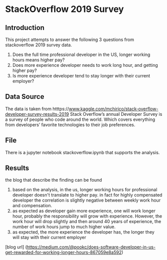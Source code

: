 # StackOverflow 2019 Survey

## Introduction

This project attempts to answer the following 3 questions from stackoverflow 2019 survey data.
1. Does the full time professional developer in the US, longer working hours means higher pay?
2. Does more experience developer needs to work long hour, and getting higher pay?
3. Is more experience developer tend to stay longer with their current employer?

## Data Source

The data is taken from htttps://www.kaggle.com/mchirico/stack-overflow-developer-survey-results-2019
Stack Overflow’s annual Developer Survey is a survey of people who code around the world. Which covers everything from developers’ favorite technologies to their job preferences.

## File 

There is a jupyter notebook stackoverflow.ipynb that supports the analysis.

## Results

the blog that describe the finding can be found 

1. based on the analysis, in the us, longer working hours for professional developer doesn't translate to higher pay. in fact for highly compensated developer the correlation is slightly negative between weekly work hour and compensation.
2. as expected as developer gain more experience, one will work longer hour, probably the responsibility will grow with experience. However, the work hour will
   drop slightly and then around 40 years of experience, the number of work hours jump to much higher value.
3. as expected, the more experience the developer has, the longer they will stay with their current employer

[blog url] (https://medium.com/@pookc/does-software-developer-in-us-get-rewarded-for-working-longer-hours-867059e8a592)